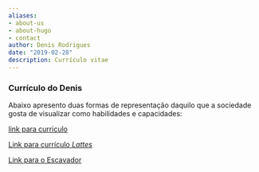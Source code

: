 ```yaml
---
aliases:
- about-us
- about-hugo
- contact
author: Denis Rodrigues
date: "2019-02-28"
description: Currículo vitae
---
```


### Currículo do Denis

Abaixo apresento duas formas de representação daquilo que a sociedade gosta de visualizar como habilidades e capacidades:

[link para curriculo](/cv/)

[Link para currículo _Lattes_](http://lattes.cnpq.br/7838408308841051)

[Link para o Escavador](https://www.escavador.com/sobre/8667184/denis-de-oliveira-rodrigues)

